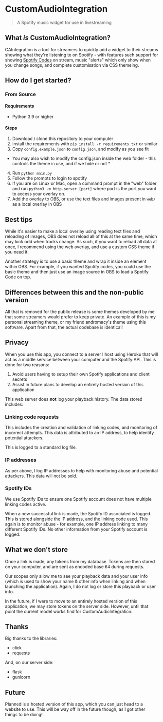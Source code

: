 # CustomAudioIntegration

> A Spotify music widget for use in livestreaming

## What *is* CustomAudioIntegration?

CAIntegration is a tool for streamers to quickly add a widget to their streams showing what they're listening to on Spotify - with features such support for showing [Spotify Codes](https://www.spotifycodes.com/) on stream, music "alerts" which only show when you change songs, and complete customisation via CSS themeing.

## How do I get started?

### From Source

#### Requirements

- Python 3.9 or higher

#### Steps
1. Download / clone this repository to your computer
2. Install the requirements with `pip install -r requirements.txt` or similar
3. Copy `config.example.json` to `config.json`, and modify as you see fit

* You may also wish to modify the config.json inside the web folder - this controls the theme in use, and if we hide or not *

4. Run `python main.py`
5. Follow the prompts to login to spotify
6. If you are on Linux or Mac, open a command prompt in the "web" folder and run `python3 -m http.server [port]` where port is the port you want to access your overlay on.
7. Add the overlay to OBS, or use the text files and images present in `web/` as a local overlay in OBS

## Best tips

While it's easier to make a local overlay using reading text files and reloading of images, OBS does not reload all of this at the same time, which may look odd when tracks change. As such, if you want to reload all data at once, I recommend using the web overlay, and use a custom CSS theme if you need it. 

Another strategy is to use a basic theme and wrap it inside an element within OBS. For example, if you wanted Spotify codes, you could use the basic theme and then just use an image source in OBS to load a Spotify Code on top.

## Differences between this and the non-public version

All that is removed for the public release is some themes developed by me that some streamers would prefer to keep private. An example of this is my personal streaming theme, or my friend andromacy's theme using this software. Apart from that, the actual codebase is identical!

## Privacy

When you use this app, you connect to a server I host using Heroku that will act as a middle service between your computer and the Spotify API. This is done for two reasons:

1. Avoid users having to setup their own Spotify applications and client secrets
2. Assist in future plans to develop an entirely hosted version of this application

This web server does **not** log your playback history. The data stored includes:

### Linking code requests

This includes the creation and validation of linking codes, and monitoring of incorrect attempts. This data is attributed to an IP address, to help identify potential attackers. 

This is logged to a standard log file.
### IP addresses

As per above, I log IP addresses to help with monitoring abuse and potential attackers. This data will not be sold.

### Spotify IDs

We use Spotify IDs to ensure one Spotify account does not have multiple linking codes active.

When a new successful link is made, the Spotify ID associated is logged. This is stored alongside the IP address, and the linking code used. This again is to monitor abuse - for example, one IP address linking to many different Spotify IDs. No other information from your Spotify account is logged.

## What we don't store

Once a link is made, any tokens from my database. Tokens are then stored on your computer, and are sent as encoded base 64 during requests. 

Our scopes only allow me to see your playback data and your user info (which is used to show your name & other info when linking and when launching the application). Again, I do not log or store this playback or user info.

In the future, if I were to move to an entirely hosted version of this application, we may store tokens on the server side. However, until that point the current model works find for CustomAudioIntegration.

## Thanks

Big thanks to the libraries:
- click
- requests

And, on our server side:
- flask
- gunicorn

## Future

Planned is a hosted version of this app, which you can just head to a website to use. This will be way off in the future though, as I got other things to be doing!